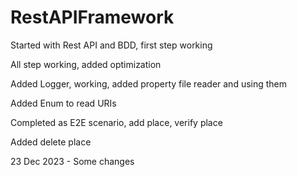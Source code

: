 # RestAPIFramework

Started with Rest API and BDD, first step working

All step working, added optimization

Added Logger, working, added property file reader and using them

Added Enum to read URIs

Completed as E2E scenario, add place, verify place

Added delete place

23 Dec 2023 - Some changes